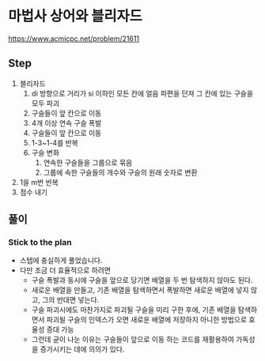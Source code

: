 # 마법사 상어와 블리자드
https://www.acmicpc.net/problem/21611

## Step
1. 블리자드
   1. di 방향으로 거리가 si 이하인 모든 칸에 얼음 파편을 던져 그 칸에 있는 구슬을 모두 파괴
   2. 구슬들이 앞 칸으로 이동
   3. 4개 이상 연속 구슬 폭발
   4. 구슬들이 앞 칸으로 이동
   5. 1-3~1-4를 반복
   6. 구슬 변화
      1. 연속한 구슬들을 그룹으로 묶음
      2. 그룹에 속한 구슬들의 개수와 구슬의 원래 숫자로 변환
2. 1을 m번 반복
3. 점수 내기

## 풀이
### Stick to the plan
- 스텝에 충실하게 풀었습니다.
- 다만 조금 더 효율적으로 하려면
  - 구슬 폭발과 동시에 구슬을 앞으로 당기면 배열을 두 번 탐색하지 않아도 된다.
  - 새로운 배열을 만들고, 기존 배열을 탐색하면서 폭발하면 새로운 배열에 넣지 않고, 그의 반대면 넣는다.
  - 구슬 파괴시에도 마찬가지로 파괴될 구슬을 미리 구한 후에, 기존 배열을 탐색하면서 파괴될 구슬의 인덱스가 오면 새로운 배열에 저장하지 아니한 방법으로 효율성 증대 가능
  - 그런데 굳이 나눈 이유는 구슬들이 앞으로 이동 하는 코드를 재활용하여 가독성을 증가시키는 데에 의의가 있다.